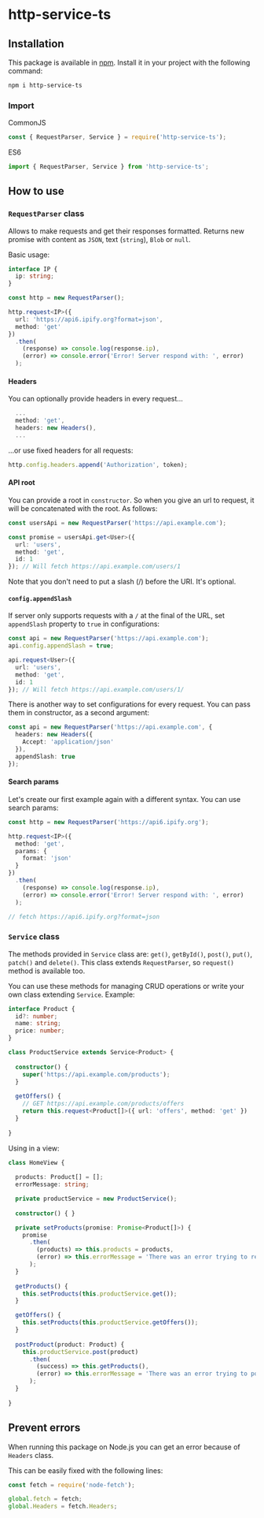 # http-service-ts

## Installation

This package is available in [npm](https://www.npmjs.com/package/http-service-ts). Install it in your project with the following command:

```bash
npm i http-service-ts
```

### Import

CommonJS

```js
const { RequestParser, Service } = require('http-service-ts');
```

ES6

```ts
import { RequestParser, Service } from 'http-service-ts';
```

## How to use

### `RequestParser` class

Allows to make requests and get their responses formatted. Returns new promise with content as `JSON`, text (`string`), `Blob` or `null`.

Basic usage:

```ts
interface IP {
  ip: string;
}

const http = new RequestParser();

http.request<IP>({
  url: 'https://api6.ipify.org?format=json',
  method: 'get'
})
  .then(
    (response) => console.log(response.ip),
    (error) => console.error('Error! Server respond with: ', error)
  );
```

#### Headers

You can optionally provide headers in every request...

```ts
  ...
  method: 'get',
  headers: new Headers(),
  ...
```

...or use fixed headers for all requests:

```ts
http.config.headers.append('Authorization', token);
```

#### API root

You can provide a root in `constructor`. So when you give an url to request, it will be concatenated with the root. As follows:

```ts
const usersApi = new RequestParser('https://api.example.com');

const promise = usersApi.get<User>({
  url: 'users',
  method: 'get',
  id: 1
}); // Will fetch https://api.example.com/users/1
```

Note that you don't need to put a slash (/) before the URI. It's optional.

#### `config.appendSlash`

If server only supports requests with a `/` at the final of the URL, set `appendSlash` property to `true` in configurations:

```ts
const api = new RequestParser('https://api.example.com');
api.config.appendSlash = true;

api.request<User>({
  url: 'users',
  method: 'get',
  id: 1
}); // Will fetch https://api.example.com/users/1/
```

There is another way to set configurations for every request. You can pass them in constructor, as a second argument:

```ts
const api = new RequestParser('https://api.example.com', {
  headers: new Headers({
    Accept: 'application/json'
  }),
  appendSlash: true
});
```

#### Search params

Let's create our first example again with a different syntax. You can use search params:

```ts
const http = new RequestParser('https://api6.ipify.org');

http.request<IP>({
  method: 'get',
  params: {
    format: 'json'
  }
})
  .then(
    (response) => console.log(response.ip),
    (error) => console.error('Error! Server respond with: ', error)
  );

// fetch https://api6.ipify.org?format=json
```

### `Service` class

The methods provided in `Service` class are: `get()`, `getById()`, `post()`, `put()`, `patch()` and `delete()`. This class extends `RequestParser`, so `request()` method is available too.

You can use these methods for managing CRUD operations or write your own class extending `Service`. Example:

```ts
interface Product {
  id?: number;
  name: string;
  price: number;
}

class ProductService extends Service<Product> {
  
  constructor() {
    super('https://api.example.com/products');
  }
  
  getOffers() {
    // GET https://api.example.com/products/offers
    return this.request<Product[]>({ url: 'offers', method: 'get' })
  }
  
}
```
Using in a view:
```ts
class HomeView {
  
  products: Product[] = [];
  errorMessage: string;

  private productService = new ProductService();
  
  constructor() { }

  private setProducts(promise: Promise<Product[]>) {
    promise
      .then(
        (products) => this.products = products,
        (error) => this.errorMessage = 'There was an error trying to request products!'
      );
  } 
  
  getProducts() {
    this.setProducts(this.productService.get());
  }

  getOffers() {
    this.setProducts(this.productService.getOffers());
  }
  
  postProduct(product: Product) {
    this.productService.post(product)
      .then(
        (success) => this.getProducts(),
        (error) => this.errorMessage = 'There was an error trying to post product!'
      );
  }
  
}
```

## Prevent errors

When running this package on Node.js you can get an error because of `Headers` class.

This can be easily fixed with the following lines:

```js
const fetch = require('node-fetch');

global.fetch = fetch;
global.Headers = fetch.Headers;
```